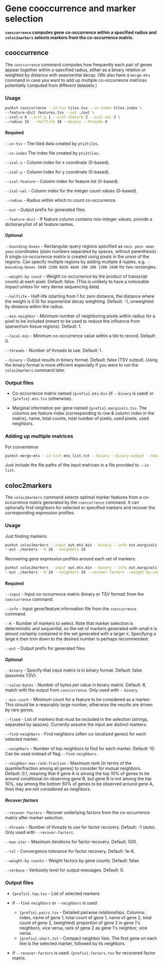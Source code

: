 # Gene cooccurrence and marker selection

**`cooccurrence` computes gene co-occurrence within a specified radius and `coloc2markers` selects markers from the co-occurrence matrix.**

## cooccurrence

The `cooccurrence` command computes how frequently each pair of genes appear together within a specified radius, either as a binary relation or weighted by distance with exponential decay. (We also have a `merge-mtx` command in case you want to add up multiple co-occurrence matrices potentially computed from different datasets.)

### Usage

```bash
punkst cooccurrence --in-tsv tiles.tsv --in-index tiles.index \
--feature-dict features.tsv --out ./out \
--icol-x 0 --icol-y 1 --icol-feature 2 --icol-val 3 \
--radius 15  --halflife 10 --binary --threads 4
```

#### Required

`--in-tsv` - The tiled data created by `pts2tiles`.

`--in-index` The index file created by `pts2tiles`.

`--icol-x` - Column index for x coordinate (0-based).

`--icol-y` - Column index for y coordinate (0-based).

`--icol-feature` - Column index for feature list (0-based).

`--icol-val` - Column index for the integer count values (0-based).

`--radius` - Radius within which to count co-occurrence.

`--out` - Output prefix for generated files.

`--feature-dict` - If feature column contains non-integer values, provide a dictionary/list of all feature names.

#### Optional

`--bounding-boxes` - Rectangular query regions specified as `xmin ymin xmax ymax` coordinates (plain numbers separated by spaces, without parenthesis). A single co-occurrence matrix is created using pixels in the union of the regions. Can specify multiple regions by adding multiple 4-tuples. e.g. `--bounding-boxes 5040 2300 8830 4640 100 200 1500 1600` for two rectangles.

`--weight-by-count` - Weight co-occurrence by the product of transcript counts at each pixel. Default: false. (This is unlikely to have a noticeable impact unless for very dense sequencing data)

`--halflife` - Half-life (starting from 1 for zero distance, the distance where the weight is 0.5) for exponential decay weighting. Default: -1, unweighted by distance within the radius.

`--min-neighbor` - Minimum number of neighboring pixels within radius for a pixel to be included (meant to be used to reduce the influence from sparse/non-tissue regions). Default: 1.

`--local-min` - Minimum co-occurrence value within a tile to record. Default: 0.

`--threads` - Number of threads to use. Default: 1.

`--binary` - Output results in binary format. Default: false (TSV output). Using the binary format is more efficient especially if you were to run the
`coloc2markers` command later.

### Output files

- Co-occurrence matrix named `{prefix}.mtx.bin` (if `--binary` is used) or `{prefix}.mtx.tsv` (otherwise).

- Marginal information per gene named `{prefix}.marginals.tsv`. The columns are feature index (corresponding to row \& column index in the matrix), name, total counts, total number of pixels, used pixels, used neighbors.


### Adding up multiple matrices

For convenience

```bash
punkst merge-mtx --in-list mtx_list.txt --binary --binary-output --shared-nrows $M --out cooccur.merged
```

Just include the file paths of the input matrices in a file provided to `--in-list`.

## coloc2markers

The `coloc2markers` command selects optimal marker features from a co-occurrence matrix generated by the `cooccurrence` command. It can optionally find neighbors for selected or specified markers and recover the corresponding expression profiles.

### Usage

Just finding markers:
```bash
punkst coloc2markers --input out.mtx.bin --binary --info out.marginals.tsv \
--out ./markers --K 24 --neighbors 10
```

Recovering gene expression profiles around each set of markers:
```bash
punkst coloc2markers --input out.mtx.bin --binary --info out.marginals.tsv \
--out ./markers --K 24 --neighbors 10 --recover-factors --weight-by-counts --threads 4
```

#### Required

`--input` - Input co-occurrence matrix (binary or TSV format) from the `cooccurrence` command.

`--info` - Input gene/feature information file from the `cooccurrence` command.

`--K` - Number of markers to select. Note that marker selection is deterministic and sequential, so the set of markers generated with small `K` is almost certainly contained in the set generated with a larger `K`. Specifying a large `K` then trim down to the desired number is perhaps recommended.

`--out` - Output prefix for generated files.

#### Optional

`--binary` - Specify that input matrix is in binary format. Default: false (assumes TSV).

`--value-bytes` - Number of bytes per value in binary matrix. Default: 8, match with the output from `cooccurrence`. Only used with `--binary`.

`--min-count` - Minimum count for a feature to be considered as a marker. This should be a reaonably large number, otherwise the results are driven by rare genes.

`--fixed` - List of markers that must be included in the selection (strings, separated by spaces). Currently assume the input are distinct markers.

`--find-neighbors` - Find neighbors (often co-localized genes) for each selected marker.

`--neighbors` - Number of top neighbors to find for each marker. Default: 10. Can be used instead of flag `--find-neighbors`.

`--neighbor-max-rank-fraction` - Maximum rank (in terms of the quantile/fraction among all genes) to consider for mutual neighbors. Default: 0.1, meaning that if gene A is among the top 10% of genes to be around conditional on observing gene B, but gene B is not among the top 10%, say among the bottom 50% of genes to be observed around gene A, then they are not considered as neighbors.

##### Recover factors

`--recover-factors` - Recover underlying factors from the co-occurrence matrix after marker selection.

`--threads` - Number of threads to use for factor recovery. Default: -1 (auto). Only used with `--recover-factors`.

`--max-iter` - Maximum iterations for factor recovery. Default: 500.

`--tol` - Convergence tolerance for factor recovery. Default: 1e-6.

`--weight-by-counts` - Weight factors by gene counts. Default: false.

`--verbose` - Verbosity level for output messages. Default: 0.

### Output files

- `{prefix}.top.tsv` - List of selected markers

- if `--find-neighbors` or `--neighbors` is used:
    - `{prefix}.pairs.tsv` - Detailed pairwise relationships. Columns: index, name of gene 1, total count of gene 1, name of gene 2, total count of gene 2, (weighted) proportion of gene 2 in gene 1's neighbors, vice versa, rank of gene 2 as gene 1's neighbor, vice versa.
    - `{prefix}.short.txt` - Compact neighbor lists. The first gene on each line is the selected marker, followed by its neighbors.

- if `--recover-factors` is used: `{prefix}.factors.tsv` for recovered factor matrix.

